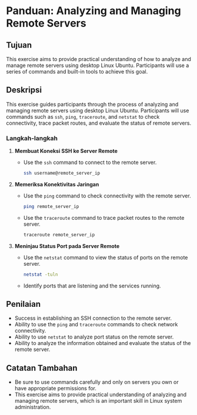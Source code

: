 # Panduan: Analyzing and Managing Remote Servers

## Tujuan

This exercise aims to provide practical understanding of how to analyze and manage remote servers using desktop Linux Ubuntu. Participants will use a series of commands and built-in tools to achieve this goal.

## Deskripsi

This exercise guides participants through the process of analyzing and managing remote servers using desktop Linux Ubuntu. Participants will use commands such as `ssh`, `ping`, `traceroute`, and `netstat` to check connectivity, trace packet routes, and evaluate the status of remote servers.

### Langkah-langkah

1. **Membuat Koneksi SSH ke Server Remote**

   - Use the `ssh` command to connect to the remote server.
     ```bash
     ssh username@remote_server_ip
     ```

2. **Memeriksa Konektivitas Jaringan**

   - Use the `ping` command to check connectivity with the remote server.
     ```bash
     ping remote_server_ip
     ```
   - Use the `traceroute` command to trace packet routes to the remote server.
     ```bash
     traceroute remote_server_ip
     ```

3. **Meninjau Status Port pada Server Remote**
   - Use the `netstat` command to view the status of ports on the remote server.
     ```bash
     netstat -tuln
     ```
   - Identify ports that are listening and the services running.

## Penilaian

- Success in establishing an SSH connection to the remote server.
- Ability to use the `ping` and `traceroute` commands to check network connectivity.
- Ability to use `netstat` to analyze port status on the remote server.
- Ability to analyze the information obtained and evaluate the status of the remote server.

## Catatan Tambahan

- Be sure to use commands carefully and only on servers you own or have appropriate permissions for.
- This exercise aims to provide practical understanding of analyzing and managing remote servers, which is an important skill in Linux system administration.
